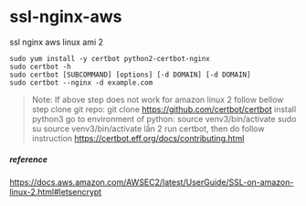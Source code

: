 # ssl-nginx-aws
ssl nginx aws linux ami 2

    sudo yum install -y certbot python2-certbot-nginx
    sudo certbot -h
    sudo certbot [SUBCOMMAND] [options] [-d DOMAIN] [-d DOMAIN]
    sudo certbot --nginx -d example.com

   > Note: If above step does not work for amazon linux 2 follow bellow step
   > clone git repo: git clone https://github.com/certbot/certbot
   > install python3
   > go to environment of python: source venv3/bin/activate
   > sudo su
   > source venv3/bin/activate lần 2
   > run certbot, then do follow instruction
   > https://certbot.eff.org/docs/contributing.html
    
 ##### reference
 https://docs.aws.amazon.com/AWSEC2/latest/UserGuide/SSL-on-amazon-linux-2.html#letsencrypt
 

